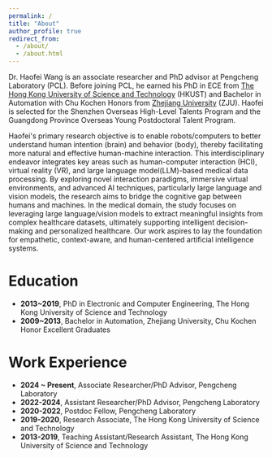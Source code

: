 ```yaml
---
permalink: /
title: "About"
author_profile: true
redirect_from: 
  - /about/
  - /about.html
---
```


Dr. Haofei Wang is an associate researcher and PhD advisor at Pengcheng Laboratory (PCL). Before joining PCL, he earned his PhD in ECE from [The Hong Kong University of Science and Technology](https://www.ust.hk) (HKUST) and Bachelor in Automation with Chu Kochen Honors from [Zhejiang University](https://www.zju.edu.cn) (ZJU). Haofei is selected for the Shenzhen Overseas High-Level Talents Program and the Guangdong Province Overseas Young Postdoctoral Talent Program.

Haofei's primary research objective is to enable robots/computers to better understand human intention (brain) and behavior (body), thereby facilitating more natural and effective human-machine interaction. This interdisciplinary endeavor integrates key areas such as human-computer interaction (HCI), virtual reality (VR), and large language model(LLM)-based medical data processing. By exploring novel interaction paradigms, immersive virtual environments, and advanced AI techniques, particularly large language and vision models, the research aims to bridge the cognitive gap between humans and machines. In the medical domain, the study focuses on leveraging large language/vision models to extract meaningful insights from complex healthcare datasets, ultimately supporting intelligent decision-making and personalized healthcare. Our work aspires to lay the foundation for empathetic, context-aware, and human-centered artificial intelligence systems.

Education
======
* **2013~2019**, PhD in Electronic and Computer Engineering, The Hong Kong University of Science and Technology
* **2009~2013**, Bachelor in Automation, Zhejiang University, Chu Kochen Honor Excellent Graduates

Work Experience
======
* **2024 ~ Present**, Associate Researcher/PhD Advisor, Pengcheng Laboratory
* **2022-2024**, Assistant Researcher/PhD Advisor, Pengcheng Laboratory
* **2020-2022**, Postdoc Fellow, Pengcheng Laboratory
* **2019-2020**, Research Associate, The Hong Kong University of Science and Technology
* **2013-2019**, Teaching Assistant/Research Assistant, The Hong Kong University of Science and Technology
